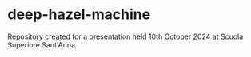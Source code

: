 # deep-hazel-machine
Repository created for a presentation held 10th October 2024 at Scuola Superiore Sant'Anna.
